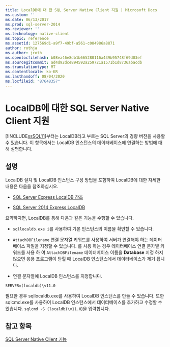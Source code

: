 ```yaml
---
title: LocalDB에 대 한 SQL Server Native Client 지원 | Microsoft Docs
ms.custom: ''
ms.date: 06/13/2017
ms.prod: sql-server-2014
ms.reviewer: ''
ms.technology: native-client
ms.topic: reference
ms.assetid: 127569d1-a9f7-49bf-a561-c084986a8871
author: rothja
ms.author: jroth
ms.openlocfilehash: b08ea46e8db1b665280116a439b95748f69d03ef
ms.sourcegitcommit: ad4d92dce894592a259721a1571b1d8736abacdb
ms.translationtype: MT
ms.contentlocale: ko-KR
ms.lasthandoff: 08/04/2020
ms.locfileid: "87648357"
---
```

# <a name="sql-server-native-client-support-for-localdb"></a>LocalDB에 대한 SQL Server Native Client 지원
  [!INCLUDE[ssSQL11](../../../includes/sssql11-md.md)]부터는 LocalDB라고 부르는 SQL Server의 경량 버전을 사용할 수 있습니다. 이 항목에서는 LocalDB 인스턴스의 데이터베이스에 연결하는 방법에 대해 설명합니다.  
  
## <a name="remarks"></a>설명  
 LocalDB 설치 및 LocalDB 인스턴스 구성 방법을 포함하여 LocalDB에 대한 자세한 내용은 다음을 참조하십시오.  
  
-   [SQL Server Express LocalDB 참조](../../sql-server-express-localdb-reference.md)  
  
-   [SQL Server 2014 Express LocalDB](../../../database-engine/configure-windows/sql-server-2016-express-localdb.md)  
  
 요약하자면, LocalDB를 통해 다음과 같은 기능을 수행할 수 있습니다.  
  
-   `sqllocaldb.exe i`를 사용하여 기본 인스턴스의 이름을 확인할 수 있습니다.  
  
-   `AttachDBFilename` 연결 문자열 키워드를 사용하여 서버가 연결해야 하는 데이터베이스 파일을 지정할 수 있습니다. 를 사용 하는 경우 데이터베이스 연결 문자열 키워드를 사용 하 여 `AttachDBFilename` 데이터베이스 이름을 **Database** 지정 하지 않으면 응용 프로그램이 닫힐 때 LocalDB 인스턴스에서 데이터베이스가 제거 됩니다.  
  
-   연결 문자열에 LocalDB 인스턴스를 지정합니다.  
  
```  
SERVER=(localdb)\v11.0  
```  
  
 필요한 경우 sqllocaldb.exe를 사용하여 LocalDB 인스턴스를 만들 수 있습니다. 또한 sqlcmd.exe를 사용하여 LocalDB 인스턴스에서 데이터베이스를 추가하고 수정할 수 있습니다. `sqlcmd -S (localdb)\v11.0`)을 입력합니다.  
  
## <a name="see-also"></a>참고 항목  
 [SQL Server Native Client 기능](sql-server-native-client-features.md)  
  
  
